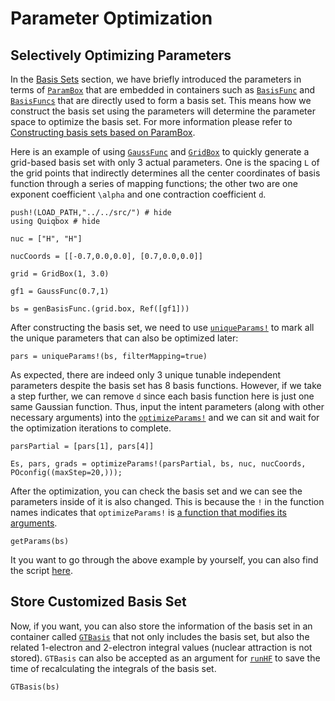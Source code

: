 # Parameter Optimization

## Selectively Optimizing Parameters

In the [Basis Sets](@ref) section, we have briefly introduced the parameters in terms of [`ParamBox`](@ref) that are embedded in containers such as [`BasisFunc`](@ref) and [`BasisFuncs`](@ref) that are directly used to form a basis set. This means how we construct the basis set using the parameters will determine the parameter space to optimize the basis set. For more information please refer to [Constructing basis sets based on ParamBox](@ref).

Here is an example of using [`GaussFunc`](@ref) and [`GridBox`](@ref) to quickly generate a grid-based basis set with only 3 actual parameters. One is the spacing ``L`` of the grid points that indirectly determines all the center coordinates of basis function through a series of mapping functions; the other two are one exponent coefficient ``\alpha`` and one contraction coefficient ``d``.
```@repl 4
push!(LOAD_PATH,"../../src/") # hide
using Quiqbox # hide

nuc = ["H", "H"]

nucCoords = [[-0.7,0.0,0.0], [0.7,0.0,0.0]]

grid = GridBox(1, 3.0)

gf1 = GaussFunc(0.7,1)

bs = genBasisFunc.(grid.box, Ref([gf1]))
```

After constructing the basis set, we need to use [`uniqueParams!`](@ref) to mark all the 
unique parameters that can also be optimized later:
```@repl 4
pars = uniqueParams!(bs, filterMapping=true)
```

As expected, there are indeed only 3 unique tunable independent parameters despite the basis set has 8 basis functions. However, if we take a step further, we can remove ``d`` since each basis function here is just one same Gaussian function. Thus, input the intent parameters (along with other necessary arguments) into the [`optimizeParams!`](@ref) and we can sit and wait for the optimization iterations to complete.
```@repl 4
parsPartial = [pars[1], pars[4]]

Es, pars, grads = optimizeParams!(parsPartial, bs, nuc, nucCoords, POconfig((maxStep=20,)));
```

After the optimization, you can check the basis set and we can see the parameters inside of it is also changed. This is because the `!` in the function names indicates that `optimizeParams!` is [a function that modifies its arguments](https://docs.julialang.org/en/v1/manual/style-guide/#bang-convention).
```@repl 4
getParams(bs)
```

It you want to go through the above example by yourself, you can also find the script [here](https://github.com/frankwswang/Quiqbox.jl/blob/main/examples/OptimizeParams.jl).

## Store Customized Basis Set

Now, if you want, you can also store the information of the basis set in an container called [`GTBasis`](@ref) that not only includes the basis set, but also the related 1-electron and 2-electron integral values (nuclear attraction is not stored). `GTBasis` can also be accepted as an argument for [`runHF`](@ref) to save the time of recalculating the integrals of the basis set.
```@repl 4
GTBasis(bs)
```
